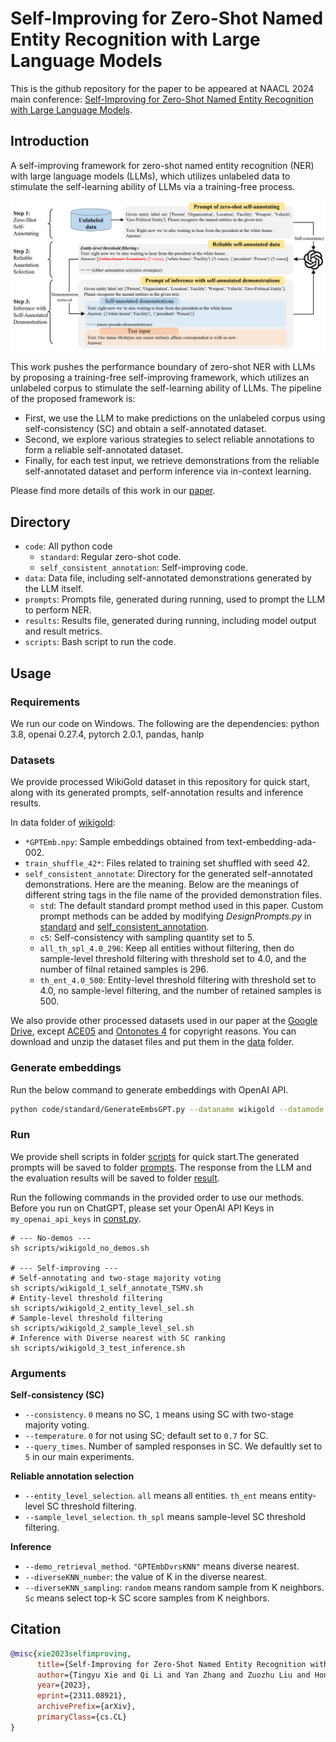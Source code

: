 # Self-Improving for Zero-Shot Named Entity Recognition with Large Language Models

This is the github repository for the paper to be appeared at NAACL 2024 main conference: [Self-Improving for Zero-Shot Named Entity Recognition with Large Language Models](https://arxiv.org/abs/2311.08921).

## Introduction

A self-improving framework for zero-shot named entity recognition (NER) with large language models (LLMs), which utilizes unlabeled data to stimulate the self-learning ability of LLMs via a training-free process.

![](assets/method.png)

This work pushes the performance boundary of zero-shot NER with LLMs by proposing a training-free self-improving framework, which utilizes an unlabeled corpus to stimulate the self-learning ability of LLMs. The pipeline of the proposed framework is:

* First, we use the LLM to make predictions on the unlabeled corpus using self-consistency (SC) and obtain a self-annotated dataset.
* Second, we explore various strategies to select reliable annotations to form a reliable self-annotated dataset.
* Finally, for each test input, we retrieve demonstrations from the reliable self-annotated dataset and perform inference via in-context learning.

Please find more details of this work in our [paper](https://arxiv.org/abs/2311.08921).

## Directory

* `code`: All python code
  * `standard`: Regular zero-shot code.
  * `self_consistent_annotation`: Self-improving code.
* `data`: Data file, including self-annotated demonstrations generated by the LLM itself.
* `prompts`: Prompts file, generated during running, used to prompt the LLM to perform NER.
* `results`: Results file, generated during running, including model output and result metrics.
* `scripts`: Bash script to run the code.

## Usage

### Requirements

We run our code on Windows. The following are the dependencies:
python 3.8, openai 0.27.4, pytorch 2.0.1, pandas, hanlp

### Datasets

We provide processed WikiGold dataset in this repository for quick start, along with its generated prompts, self-annotation results and inference results.

In data folder of [wikigold](data/wikigold):

* `*GPTEmb.npy`: Sample embeddings obtained from text-embedding-ada-002.
* `train_shuffle_42*`: Files related to training set shuffled with seed 42.
* `self_consistent_annotate`: Directory for the generated self-annotated demonstrations. Here are the meaning. Below are the meanings of different string tags in the file name of the provided demonstration files.
  * `std`: The default standard prompt method used in this paper. Custom prompt methods can be added by modifying *DesignPrompts.py* in [standard](Self-Improve-ZSNER/code/standard) and [self_consistent_annotation](Self-Improve-ZSNER/code/self_consistent_annotation).
  * `c5`: Self-consistency with sampling quantity set to 5.
  * `all_th_spl_4.0_296`: Keep all entities without filtering, then do sample-level threshold filtering with threshold set to 4.0, and the number of filnal retained samples is 296.
  * `th_ent_4.0_500`: Entity-level threshold filtering with threshold set to 4.0, no sample-level filtering, and the number of retained samples is 500.

We also provide other processed datasets used in our paper at the [Google Drive](https://drive.google.com/file/d/13ODu2-PQWshJTVf-LFt8zdVrzTF9MAfE/view?usp=sharing), except [ACE05](https://catalog.ldc.upenn.edu/LDC2006T06) and [Ontonotes 4](https://catalog.ldc.upenn.edu/LDC2011T03) for copyright reasons. You can download and unzip the dataset files and put them in the [data](data) folder.

### Generate embeddings

Run the below command to generate embeddings with OpenAI API.

```bash
python code/standard/GenerateEmbsGPT.py --dataname wikigold --datamode test --emb_model text-embedding-ada-002 --emb_encoding cl100k_base
```

### Run

We provide shell scripts in folder [scripts](scripts) for quick start.The generated prompts will be saved to folder [prompts](prompts). The response from the LLM and the evaluation results will be saved to folder [result](result).

Run the following commands in the provided order to use our methods.
Before you run on ChatGPT, please set your OpenAI API Keys in `my_openai_api_keys` in [const.py](code/const.py).

```shell
# --- No-demos ---
sh scripts/wikigold_no_demos.sh

# --- Self-improving ---
# Self-annotating and two-stage majority voting
sh scripts/wikigold_1_self_annotate_TSMV.sh
# Entity-level threshold filtering
sh scripts/wikigold_2_entity_level_sel.sh
# Sample-level threshold filtering
sh scripts/wikigold_2_sample_level_sel.sh
# Inference with Diverse nearest with SC ranking
sh scripts/wikigold_3_test_inference.sh
```

### Arguments

**Self-consistency (SC)**

* `--consistency`. `0` means no SC, `1` means using SC with two-stage majority voting.
* `--temperature`. `0` for not using SC; default set to `0.7` for SC.
* `--query_times`. Number of sampled responses in SC. We defaultly set to `5` in our main experiments.

**Reliable annotation selection**

* `--entity_level_selection`. `all` means all entities. `th_ent` means entity-level SC threshold filtering.
* `--sample_level_selection`. `th_spl` means sample-level SC threshold filtering.

**Inference**

* `--demo_retrieval_method`. `"GPTEmbDvrsKNN"` means diverse nearest.
* `--diverseKNN_number`: the value of K in the diverse nearest.
* `--diverseKNN_sampling`: `random` means random sample from K neighbors. `Sc` means select top-k SC score samples from K neighbors.

## Citation

```bibtex
@misc{xie2023selfimproving,
      title={Self-Improving for Zero-Shot Named Entity Recognition with Large Language Models}, 
      author={Tingyu Xie and Qi Li and Yan Zhang and Zuozhu Liu and Hongwei Wang},
      year={2023},
      eprint={2311.08921},
      archivePrefix={arXiv},
      primaryClass={cs.CL}
}
```
